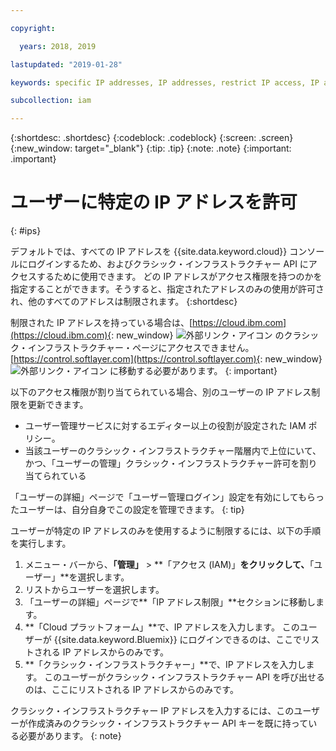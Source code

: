 ```yaml
---

copyright:

  years: 2018, 2019

lastupdated: "2019-01-28"

keywords: specific IP addresses, IP addresses, restrict IP access, IP address access, allow IP access

subcollection: iam

---
```


{:shortdesc: .shortdesc}
{:codeblock: .codeblock}
{:screen: .screen}
{:new_window: target="_blank"}
{:tip: .tip}
{:note: .note}
{:important: .important}

# ユーザーに特定の IP アドレスを許可
{: #ips}

デフォルトでは、すべての IP アドレスを {{site.data.keyword.cloud}} コンソールにログインするため、およびクラシック・インフラストラクチャー API にアクセスするために使用できます。 どの IP アドレスがアクセス権限を持つのかを指定することができます。そうすると、指定されたアドレスのみの使用が許可され、他のすべてのアドレスは制限されます。
{:shortdesc}

制限された IP アドレスを持っている場合は、[https://cloud.ibm.com](https://cloud.ibm.com){: new_window} ![外部リンク・アイコン](../icons/launch-glyph.svg "外部リンク・アイコン") のクラシック・インフラストラクチャー・ページにアクセスできません。 [https://control.softlayer.com](https://control.softlayer.com){: new_window} ![外部リンク・アイコン](../icons/launch-glyph.svg "外部リンク・アイコン") に移動する必要があります。
{: important}

以下のアクセス権限が割り当てられている場合、別のユーザーの IP アドレス制限を更新できます。

  * ユーザー管理サービスに対するエディター以上の役割が設定された IAM ポリシー。
  * 当該ユーザーのクラシック・インフラストラクチャー階層内で上位にいて、かつ、「ユーザーの管理」クラシック・インフラストラクチャー許可を割り当てられている

「ユーザーの詳細」ページで「ユーザー管理ログイン」設定を有効にしてもらったユーザーは、自分自身でこの設定を管理できます。
{: tip}

ユーザーが特定の IP アドレスのみを使用するように制限するには、以下の手順を実行します。

1. メニュー・バーから、**「管理」** &gt; **「アクセス (IAM)」**をクリックして、**「ユーザー」**を選択します。
2. リストからユーザーを選択します。
3. 「ユーザーの詳細」ページで**「IP アドレス制限」**セクションに移動します。
4. **「Cloud プラットフォーム」**で、IP アドレスを入力します。 このユーザーが {{site.data.keyword.Bluemix}} にログインできるのは、ここでリストされる IP アドレスからのみです。
5. **「クラシック・インフラストラクチャー」**で、IP アドレスを入力します。 このユーザーがクラシック・インフラストラクチャー API を呼び出せるのは、ここにリストされる IP アドレスからのみです。

  クラシック・インフラストラクチャー IP アドレスを入力するには、このユーザーが作成済みのクラシック・インフラストラクチャー API キーを既に持っている必要があります。
  {: note}
